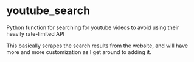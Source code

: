 # youtube_search

Python function for searching for youtube videos to avoid using their heavily rate-limited API

This basically scrapes the search results from the website, and will have more and more customization as I get around to adding it.